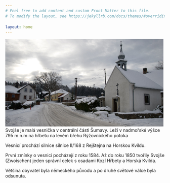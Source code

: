 ```yaml
---
# Feel free to add content and custom Front Matter to this file.
# To modify the layout, see https://jekyllrb.com/docs/themes/#overriding-theme-defaults

layout: home
---
```


<div style="width:100%">
<img src="./assets/svojse.jpeg" width="500" height="275">
</div>
Svojše je malá vesnička v centrální části Šumavy. Leží v nadmořské výšce 795 m.n.m na hřbetu na levém břehu Rýžovnického potoka

Vesnicí prochází silnice silnice II/168 z Rejštejna na Horskou Kvildu.

První zmínky o vesnici pocházejí z roku 1584. Až do roku 1850 tvořily Svojše (Zwoischen) jeden správní celek s osadami Kozí Hřbety a Horská Kvilda.

Většina obyvatel byla německého původu a po druhé světové válce byla odsunuta.

